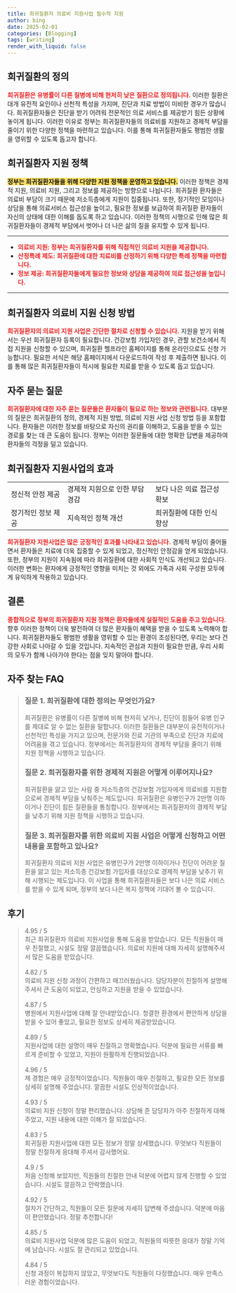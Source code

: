 ```yaml
---
title: 희귀질환자 의료비 지원사업 필수적 지원
author: bing
date: 2025-02-01
categories: [Blogging]
tags: [writing]
render_with_liquid: false
---
```



<h2 id='희귀질환의 정의'>희귀질환의 정의</h2>

<p><b><span style="color: #ee2323;">희귀질환은 유병률이 다른 질병에 비해 현저히 낮은 질환으로 정의됩니다.</span></b> 이러한 질환은 대개 유전적 요인이나 선천적 특성을 가지며, 진단과 치료 방법이 미비한 경우가 많습니다. 희귀질환자들은 진단을 받기 어려워 전문적인 의료 서비스를 제공받기 힘든 상황에 놓이게 됩니다. 이러한 이유로 정부는 희귀질환자들의 의료비를 지원하고 경제적 부담을 줄이기 위한 다양한 정책을 마련하고 있습니다. 이를 통해 희귀질환자들도 평범한 생활을 영위할 수 있도록 돕고자 합니다.</p>

<h2 id='희귀질환자 지원 정책'>희귀질환자 지원 정책</h2>

<p><b><span style="background-color: #ffe066;">정부는 희귀질환자들을 위해 다양한 지원 정책을 운영하고 있습니다.</span></b> 이러한 정책은 경제적 지원, 의료비 지원, 그리고 정보를 제공하는 방향으로 나뉩니다. 희귀질환 환자들은 의료비 부담이 크기 때문에 저소득층에게 지원이 집중됩니다. 또한, 정기적인 모임이나 상담을 통해 의료서비스 접근성을 높이고, 필요한 정보를 보급하여 희귀질환 환자들이 자신의 상태에 대한 이해를 돕도록 하고 있습니다. 이러한 정책의 시행으로 인해 많은 희귀질환자들이 경제적 부담에서 벗어나 더 나은 삶의 질을 유지할 수 있게 됩니다.</p>

<hr />

<ul>
    <li><b><span style="color: #ee2323;">의료비 지원: 정부는 희귀질환자를 위해 직접적인 의료비 지원을 제공합니다.</span></b></li>
    <li><b><span style="color: #ee2323;">산정특례 제도: 희귀질환에 대한 치료비를 산정하기 위해 다양한 특례 정책을 마련합니다.</span></b></li>
    <li><b><span style="color: #ee2323;">정보 제공: 희귀질환자들에게 필요한 정보와 상담을 제공하여 의료 접근성을 높입니다.</span></b></li>
</ul>

<hr />

<h2 id='희귀질환자 의료비 지원 신청 방법'>희귀질환자 의료비 지원 신청 방법</h2>

<p><b><span style="color: #ee2323;">희귀질환자의 의료비 지원 사업은 간단한 절차로 신청할 수 있습니다.</span></b> 지원을 받기 위해서는 우선 희귀질환자 등록이 필요합니다. 건강보험 가입자인 경우, 관할 보건소에서 직접 지원을 신청할 수 있으며, 희귀질환 헬프라인 홈페이지를 통해 온라인으로도 신청 가능합니다. 필요한 서식은 해당 홈페이지에서 다운로드하여 작성 후 제출하면 됩니다. 이를 통해 많은 희귀질환자들이 적시에 필요한 치료를 받을 수 있도록 돕고 있습니다.</p>

<h2 id='자주 묻는 질문'>자주 묻는 질문</h2>

<p><b><span style="color: #ee2323;">희귀질환자에 대한 자주 묻는 질문들은 환자들이 필요로 하는 정보와 관련됩니다.</span></b> 대부분의 질문은 희귀질환의 정의, 경제적 지원 방법, 의료비 지원 사업 신청 방법 등을 포함합니다. 환자들은 이러한 정보를 바탕으로 자신의 권리를 이해하고, 도움을 받을 수 있는 경로를 찾는 데 큰 도움이 됩니다. 정부는 이러한 질문들에 대한 명확한 답변을 제공하여 환자들의 걱정을 덜고 있습니다.</p>

<h2 id='희귀질환자 지원사업의 효과'>희귀질환자 지원사업의 효과</h2>

<table>
    <tr>
        <td>정신적 안정 제공</td>
        <td>경제적 지원으로 인한 부담 경감</td>
        <td>보다 나은 의료 접근성 확보</td>
    </tr>
    <tr>
        <td>정기적인 정보 제공</td>
        <td>지속적인 정책 개선</td>
        <td>희귀질환에 대한 인식 향상</td>
    </tr>
</table>

<p><b><span style="color: #ee2323;">희귀질환자 지원사업은 많은 긍정적인 효과를 나타내고 있습니다.</span></b> 경제적 부담이 줄어들면서 환자들은 치료에 더욱 집중할 수 있게 되었고, 정신적인 안정감을 얻게 되었습니다. 또한, 정부의 지원이 지속됨에 따라 희귀질환에 대한 사회적 인식도 개선되고 있습니다. 이러한 변화는 환자에게 긍정적인 영향을 미치는 것 외에도 가족과 사회 구성원 모두에게 유익하게 작용하고 있습니다.</p>

<h2 id='결론'>결론</h2>

<p><b><span style="color: #ee2323;">종합적으로 정부의 희귀질환자 지원 정책은 환자들에게 실질적인 도움을 주고 있습니다.</span></b> 향후 이러한 정책이 더욱 발전하여 더 많은 환자들이 혜택을 받을 수 있도록 노력해야 합니다. 희귀질환자들도 평범한 생활을 영위할 수 있는 환경이 조성된다면, 우리는 보다 건강한 사회로 나아갈 수 있을 것입니다. 지속적인 관심과 지원이 필요한 만큼, 우리 사회의 모두가 함께 나아가야 한다는 점을 잊지 말아야 합니다.</p>


<h2 id='자주_찾는_FAQ'>자주 찾는 FAQ</h2>
<div itemscope="" itemtype="https://schema.org/FAQPage"> 
<blockquote> 
<div itemscope="" itemprop="mainEntity" itemtype="https://schema.org/Question"> 
<h3 itemprop="name">질문 1. 희귀질환에 대한 정의는 무엇인가요?</h3> 
<div itemscope="" itemprop="acceptedAnswer" itemtype="https://schema.org/Answer"> 
<span itemprop="text"> 
<p>희귀질환은 유병률이 다른 질병에 비해 현저히 낮거나, 진단이 힘들어 유병 인구를 제대로 알 수 없는 질환을 말합니다. 이러한 질환들은 대부분이 유전적이거나 선천적인 특성을 가지고 있으며, 전문가와 진료 기관의 부족으로 진단과 치료에 어려움을 겪고 있습니다. 정부에서는 희귀질환자의 경제적 부담을 줄이기 위해 지원 정책을 시행하고 있습니다.</p> 
</span> 
</div> 
</div> 

<div itemscope="" itemprop="mainEntity" itemtype="https://schema.org/Question"> 
<h3 itemprop="name">질문 2. 희귀질환자를 위한 경제적 지원은 어떻게 이루어지나요?</h3> 
<div itemscope="" itemprop="acceptedAnswer" itemtype="https://schema.org/Answer"> 
<span itemprop="text"> 
<p>희귀질환을 앓고 있는 사람 중 저소득층의 건강보험 가입자에게 의료비를 지원함으로써 경제적 부담을 낮춰주는 제도입니다. 희귀질환은 유병인구가 2만명 이하이거나 진단이 힘든 질환들을 통칭합니다. 정부에서는 희귀질환자의 경제적 부담을 낮추기 위해 지원 정책을 시행하고 있습니다.</p> 
</span> 
</div> 
</div> 

<div itemscope="" itemprop="mainEntity" itemtype="https://schema.org/Question"> 
<h3 itemprop="name">질문 3. 희귀질환자를 위한 의료비 지원 사업은 어떻게 신청하고 어떤 내용을 포함하고 있나요?</h3> 
<div itemscope="" itemprop="acceptedAnswer" itemtype="https://schema.org/Answer"> 
<span itemprop="text"> 
<p>희귀질환자 의료비 지원 사업은 유병인구가 2만명 이하이거나 진단이 어려운 질환을 앓고 있는 저소득층 건강보험 가입자를 대상으로 경제적 부담을 낮추기 위해 시행되는 제도입니다. 이 사업을 통해 희귀질환자들은 보다 나은 의료 서비스를 받을 수 있게 되며, 정부의 보다 나은 복지 정책에 기대어 볼 수 있습니다.</p> 
</span> 
</div> 
</div> 

</blockquote> 
</div>
<h2 id='후기'>후기</h2>
<div itemscope itemtype="https://schema.org/Product">
  <blockquote>
  <div itemprop="review" itemscope itemtype="https://schema.org/Review">
      <div itemprop="reviewRating" itemscope itemtype="https://schema.org/Rating"> <span itemprop="ratingValue">4.95</span> / <span itemprop="bestRating">5</span> </div>
      <span itemprop="reviewBody">최근 희귀질환자 의료비 지원사업을 통해 도움을 받았습니다. 모든 직원들이 매우 친절했고, 시설도 정말 깔끔했습니다. 의료비 지원에 대해 자세히 설명해주셔서 많은 도움을 받았습니다.</span>
  </div>
  <br>
  <div itemprop="review" itemscope itemtype="https://schema.org/Review">
      <div itemprop="reviewRating" itemscope itemtype="https://schema.org/Rating"> <span itemprop="ratingValue">4.82</span> / <span itemprop="bestRating">5</span> </div>
      <span itemprop="reviewBody">의료비 지원 신청 과정이 간편하고 매끄러웠습니다. 담당자분이 친절하게 설명해 주셔서 큰 도움이 되었고, 안심하고 지원을 받을 수 있었습니다.</span>
  </div>
  <br>
  <div itemprop="review" itemscope itemtype="https://schema.org/Review">
      <div itemprop="reviewRating" itemscope itemtype="https://schema.org/Rating"> <span itemprop="ratingValue">4.87</span> / <span itemprop="bestRating">5</span> </div>
      <span itemprop="reviewBody">병원에서 지원사업에 대해 잘 안내받았습니다. 청결한 환경에서 편안하게 상담을 받을 수 있어 좋았고, 필요한 정보도 상세히 제공받았습니다.</span>
  </div>
  <br>
  <div itemprop="review" itemscope itemtype="https://schema.org/Review">
      <div itemprop="reviewRating" itemscope itemtype="https://schema.org/Rating"> <span itemprop="ratingValue">4.89</span> / <span itemprop="bestRating">5</span> </div>
      <span itemprop="reviewBody">지원사업에 대한 설명이 매우 친절하고 명확했습니다. 덕분에 필요한 서류를 빠르게 준비할 수 있었고, 지원이 원활하게 진행되었습니다.</span>
  </div>
  <br>
  <div itemprop="review" itemscope itemtype="https://schema.org/Review">
      <div itemprop="reviewRating" itemscope itemtype="https://schema.org/Rating"> <span itemprop="ratingValue">4.96</span> / <span itemprop="bestRating">5</span> </div>
      <span itemprop="reviewBody">제 경험은 매우 긍정적이었습니다. 직원들이 매우 친절하고, 필요한 모든 정보를 상세히 설명해 주었습니다. 깔끔한 시설도 인상적이었습니다.</span>
  </div>
  <br>
  <div itemprop="review" itemscope itemtype="https://schema.org/Review">
      <div itemprop="reviewRating" itemscope itemtype="https://schema.org/Rating"> <span itemprop="ratingValue">4.93</span> / <span itemprop="bestRating">5</span> </div>
      <span itemprop="reviewBody">의료비 지원 신청이 정말 편리했습니다. 상담해 준 담당자가 아주 친절하게 대해 주었고, 지원 내용에 대한 이해가 잘 되었습니다.</span>
  </div>
  <br>
  <div itemprop="review" itemscope itemtype="https://schema.org/Review">
      <div itemprop="reviewRating" itemscope itemtype="https://schema.org/Rating"> <span itemprop="ratingValue">4.83</span> / <span itemprop="bestRating">5</span> </div>
      <span itemprop="reviewBody">희귀질환 지원사업에 대한 모든 정보가 정말 상세했습니다. 무엇보다 직원들이 정말 친절하게 응대해 주셔서 감사했어요.</span>
  </div>
  <br>
  <div itemprop="review" itemscope itemtype="https://schema.org/Review">
      <div itemprop="reviewRating" itemscope itemtype="https://schema.org/Rating"> <span itemprop="ratingValue">4.9</span> / <span itemprop="bestRating">5</span> </div>
      <span itemprop="reviewBody">처음 신청해 보았지만, 직원들의 친절한 안내 덕분에 어렵지 않게 진행할 수 있었습니다. 시설도 깔끔하고 안락했습니다.</span>
  </div>
  <br>
  <div itemprop="review" itemscope itemtype="https://schema.org/Review">
      <div itemprop="reviewRating" itemscope itemtype="https://schema.org/Rating"> <span itemprop="ratingValue">4.92</span> / <span itemprop="bestRating">5</span> </div>
      <span itemprop="reviewBody">절차가 간단하고, 직원들이 모든 질문에 자세히 답변해 주셨습니다. 덕분에 마음이 편안했습니다. 정말 추천합니다!</span>
  </div>
  <br>
  <div itemprop="review" itemscope itemtype="https://schema.org/Review">
      <div itemprop="reviewRating" itemscope itemtype="https://schema.org/Rating"> <span itemprop="ratingValue">4.85</span> / <span itemprop="bestRating">5</span> </div>
      <span itemprop="reviewBody">의료비 지원사업 덕분에 많은 도움이 되었고, 직원들의 따뜻한 응대가 정말 기억에 남습니다. 시설도 잘 관리되고 있었습니다.</span>
  </div>
  <br>
  <div itemprop="review" itemscope itemtype="https://schema.org/Review">
      <div itemprop="reviewRating" itemscope itemtype="https://schema.org/Rating"> <span itemprop="ratingValue">4.84</span> / <span itemprop="bestRating">5</span> </div>
      <span itemprop="reviewBody">신청 과정이 복잡하지 않았고, 무엇보다도 직원들이 다정했습니다. 매우 만족스러운 경험이었습니다.</span>
  </div>
  </blockquote>
</div>
